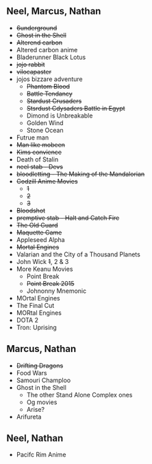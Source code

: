 Neel, Marcus, Nathan
---------------------

* ~~6underground~~
* ~~Ghost in the Shell~~
* ~~Alterend carbon~~
* Altered carbon anime
* Bladerunner Black Lotus
* ~~jojo rabbit~~
* ~~vilocapaster~~
* jojos bizzare adventure
    * ~~Phantom Blood~~
    * ~~Battle Tendancy~~
    * ~~Stardust Crusaders~~
    * ~~Stsrdust Cdysaders Battle in Egypt~~
    * Dimond is Unbreakable
    * Golden Wind
    * Stone Ocean
* Futrue man
* ~~Man like mobeen~~
* ~~Kims convience~~
* Death of Stalin
* ~~neel stab - Devs~~
* ~~bloodletting - The Making of the Mandalorian~~
* ~~Godzill Anime Movies~~
    * ~~1~~
    * ~~2~~
    * ~~3~~
* ~~Bloodshot~~
* ~~premptive stab - Halt and Catch Fire~~
* ~~The Old Guard~~
* ~~Maquette Game~~
* Appleseed Alpha
* ~~Mortal Engines~~
* Valarian and the City of a Thousand Planets
* John Wick ~~1~~, 2 & 3
* More Keanu Movies
   * Point Break
   * ~~Point Break 2015~~
   * Johnonny Mnemonic
* MOrtal Engines
* The Final Cut
* MORtal Engines
* DOTA 2
* Tron: Uprising


Marcus, Nathan
---------------
* ~~Drifting Dragons~~
* Food Wars
* Samouri Champloo
* Ghost in the Shell
    * The other Stand Alone Complex ones
    * Og movies
    * Arise?
* Arifureta

Neel, Nathan
------------
* Pacifc Rim Anime

